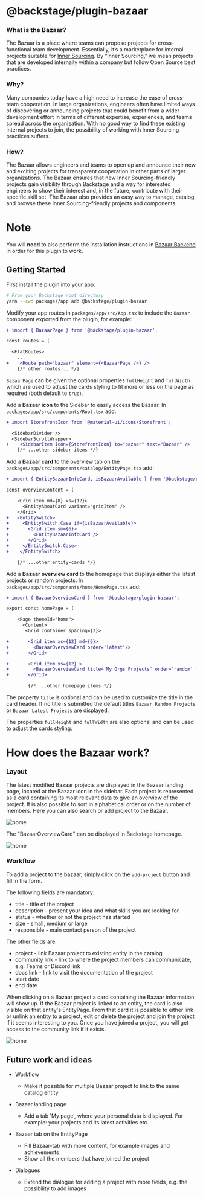 # @backstage/plugin-bazaar

### What is the Bazaar?

The Bazaar is a place where teams can propose projects for cross-functional team development. Essentially, it’s a marketplace for internal projects suitable for [Inner Sourcing](https://en.wikipedia.org/wiki/Inner_source). By “Inner Sourcing,” we mean projects that are developed internally within a company but follow Open Source best practices.

### Why?

Many companies today have a high need to increase the ease of cross-team cooperation. In large organizations, engineers often have limited ways of discovering or announcing projects that could benefit from a wider development effort in terms of different expertise, experiences, and teams spread across the organization. With no good way to find these existing internal projects to join, the possibility of working with Inner Sourcing practices suffers.

### How?

The Bazaar allows engineers and teams to open up and announce their new and exciting projects for transparent cooperation in other parts of larger organizations. The Bazaar ensures that new Inner Sourcing-friendly projects gain visibility through Backstage and a way for interested engineers to show their interest and, in the future, contribute with their specific skill set. The Bazaar also provides an easy way to manage, catalog, and browse these Inner Sourcing-friendly projects and components.

# Note

You will **need** to also perform the installation instructions in [Bazaar Backend](https://github.com/backstage/backstage/tree/master/plugins/bazaar-backend) in order for this plugin to work.

## Getting Started

First install the plugin into your app:

```bash
# From your Backstage root directory
yarn --cwd packages/app add @backstage/plugin-bazaar
```

Modify your app routes in `packages/app/src/App.tsx` to include the `Bazaar` component exported from the plugin, for example:

```diff
+ import { BazaarPage } from '@backstage/plugin-bazaar';

const routes = (

  <FlatRoutes>
    ...
+    <Route path="bazaar" element={<BazaarPage />} />
    {/* other routes... */}

```

`BazaarPage` can be given the optional properties `fullHeight` and `fullWidth` which are used to adjust the cards styling to fit more or less on the page as required (both default to `true`).

Add a **Bazaar icon** to the Sidebar to easily access the Bazaar. In `packages/app/src/components/Root.tsx` add:

```diff
+ import StorefrontIcon from '@material-ui/icons/Storefront';

  <SidebarDivider />
  <SidebarScrollWrapper>
+    <SidebarItem icon={StorefrontIcon} to="bazaar" text="Bazaar" />
    {/* ...other sidebar-items */}
```

Add a **Bazaar card** to the overview tab on the `packages/app/src/components/catalog/EntityPage.tsx` add:

```diff
+ import { EntityBazaarInfoCard, isBazaarAvailable } from '@backstage/plugin-bazaar';

const overviewContent = (

    <Grid item md={8} xs={12}>
      <EntityAboutCard variant="gridItem" />
    </Grid>
+   <EntitySwitch>
+     <EntitySwitch.Case if={isBazaarAvailable}>
+       <Grid item sm={6}>
+         <EntityBazaarInfoCard />
+       </Grid>
+     </EntitySwitch.Case>
+    </EntitySwitch>

    {/* ...other entity-cards */}
```

Add a **Bazaar overview card** to the homepage that displays either the latest projects or random projects. In `packages/app/src/components/home/HomePage.tsx` add:

```diff
+ import { BazaarOverviewCard } from '@backstage/plugin-bazaar';

export const homePage = (

    <Page themeId="home">
      <Content>
       <Grid container spacing={3}>

+       <Grid item xs={12} md={6}>
+         <BazaarOverviewCard order='latest'/>
+       </Grid>

+       <Grid item xs={12} >
+         <BazaarOverviewCard title='My Orgs Projects' order='random' fullWidth fullHeight />
+       </Grid>

        {/* ...other homepage items */}
```

The property `title` is optional and can be used to customize the title in the card header. If no title is submitted the default titles `Bazaar Random Projects` or `Bazaar Latest Projects` are displayed.

The properties `fullHeight` and `fullWidth` are also optional and can be used to adjust the cards styling.

# How does the Bazaar work?

### Layout

The latest modified Bazaar projects are displayed in the Bazaar landing page, located at the Bazaar icon in the sidebar. Each project is represented as a card containing its most relevant data to give an overview of the project. It is also possible to sort in alphabetical order or on the number of members. Here you can also search or add project to the Bazaar.

![home](media/layout.png)

The "BazaarOverviewCard" can be displayed in Backstage homepage.

![home](media/overviewCard.png)

### Workflow

To add a project to the bazaar, simply click on the `add-project` button and fill in the form.

The following fields are mandatory:

- title - title of the project
- description - present your idea and what skills you are looking for
- status - whether or not the project has started
- size - small, medium or large
- responsible - main contact person of the project

The other fields are:

- project - link Bazaar project to existing entity in the catalog
- community link - link to where the project members can communicate, e.g. Teams or Discord link
- docs link - link to visit the documentation of the project
- start date
- end date

When clicking on a Bazaar project a card containing the Bazaar information will show up. If the Bazaar project is linked to an entity, the card is also visible on that entity's EntityPage. From that card it is possible to either link or unlink an entity to a project, edit or delete the project and join the project if it seems interesting to you. Once you have joined a project, you will get access to the community link if it exists.

![home](media/demo.gif)

## Future work and ideas

- Workflow

  - Make it possible for multiple Bazaar project to link to the same catalog entity

- Bazaar landing page

  - Add a tab 'My page', where your personal data is displayed. For example: your projects and its latest activities etc.

- Bazaar tab on the EntityPage

  - Fill Bazaar-tab with more content, for example images and achievements
  - Show all the members that have joined the project

- Dialogues

  - Extend the dialogue for adding a project with more fields, e.g. the possibility to add images
